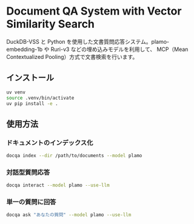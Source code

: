 # Document QA System with Vector Similarity Search

DuckDB-VSS と Python を使用した文書質問応答システム。plamo-embedding-1b や Ruri-v3 などの埋め込みモデルを利用して、
MCP（Mean Contextualized Pooling）方式で文書検索を行います。

## インストール

```bash
uv venv
source .venv/bin/activate
uv pip install -e .
```

## 使用方法

### ドキュメントのインデックス化

```bash
docqa index --dir /path/to/documents --model plamo
```

### 対話型質問応答

```bash
docqa interact --model plamo --use-llm
```

### 単一の質問に回答

```bash
docqa ask "あなたの質問" --model plamo --use-llm
```
